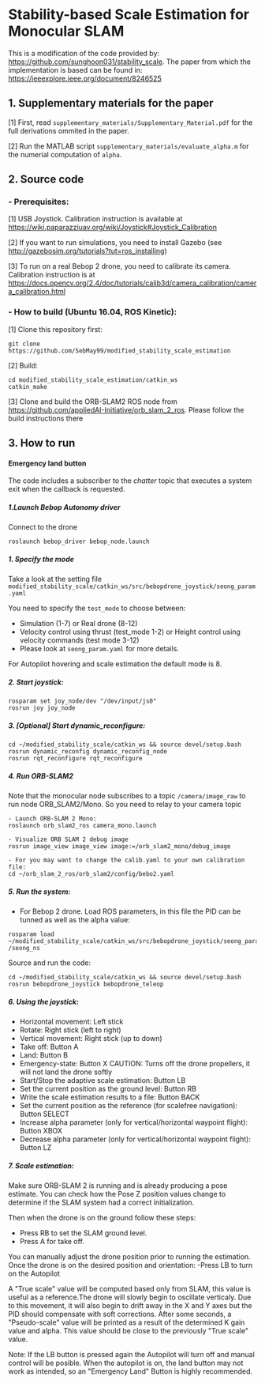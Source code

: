 # Stability-based Scale Estimation for Monocular SLAM
This is a modification of the code provided by: https://github.com/sunghoon031/stability_scale. The paper from which the implementation is based can be found in: https://ieeexplore.ieee.org/document/8246525

## 1. Supplementary materials for the paper
[1] First, read `supplementary_materials/Supplementary_Material.pdf` for the full derivations ommited in the paper.

[2] Run the MATLAB script `supplementary_materials/evaluate_alpha.m` for the numerial computation of `alpha`.

## 2. Source code
### - Prerequisites:
[1] USB Joystick. Calibration instruction is available at https://wiki.paparazziuav.org/wiki/Joystick#Joystick_Calibration

[2] If you want to run simulations, you need to install Gazebo (see http://gazebosim.org/tutorials?tut=ros_installing)

[3] To run on a real Bebop 2 drone, you need to calibrate its camera. Calibration instruction is at https://docs.opencv.org/2.4/doc/tutorials/calib3d/camera_calibration/camera_calibration.html

### - How to build (Ubuntu 16.04, ROS Kinetic):
[1] Clone this repository first:
````
git clone https://github.com/SebMay99/modified_stability_scale_estimation
````
[2] Build:
````
cd modified_stability_scale_estimation/catkin_ws
catkin_make
````
[3] Clone and build the ORB-SLAM2 ROS node from https://github.com/appliedAI-Initiative/orb_slam_2_ros. Please follow the build instructions there

## 3. How to run
#### Emergency land button
The code includes a subscriber to the *chatter* topic that executes a system exit when the callback is requested.

##### 1.Launch Bebop Autonomy driver
Connect to the drone
````
roslaunch bebop_driver bebop_node.launch
````
##### 1. Specify the mode
Take a look at the setting file `modified_stability_scale/catkin_ws/src/bebopdrone_joystick/seong_param.yaml`

You need to specify the `test_mode` to choose between:

- Simulation (1-7) or Real drone (8-12) 
- Velocity control using thrust (test_mode 1-2) or Height control using velocity commands (test mode 3-12)
- Please look at `seong_param.yaml` for more details.

For Autopilot hovering and scale estimation the default mode is 8.

##### 2. Start joystick:
````
rosparam set joy_node/dev "/dev/input/js0" 
rosrun joy joy_node
````
##### 3. [Optional] Start dynamic_reconfigure:
````
cd ~/modified_stability_scale/catkin_ws && source devel/setup.bash
rosrun dynamic_reconfig dynamic_reconfig_node 
rosrun rqt_reconfigure rqt_reconfigure
````

##### 4. Run ORB-SLAM2
Note that the monocular node subscribes to a topic `/camera/image_raw` to run node ORB_SLAM2/Mono. So you need to relay to your camera topic
````
- Launch ORB-SLAM 2 Mono:
roslaunch orb_slam2_ros camera_mono.launch

- Visualize ORB SLAM 2 debug image
rosrun image_view image_view image:=/orb_slam2_mono/debug_image

- For you may want to change the calib.yaml to your own calibration file:
cd ~/orb_slam_2_ros/orb_slam2/config/bebo2.yaml
````
##### 5. Run the system:
- For Bebop 2 drone. Load ROS parameters, in this file the PID can be tunned as well as the alpha value:
````        
rosparam load ~/modified_stability_scale/catkin_ws/src/bebopdrone_joystick/seong_param.yaml /seong_ns
````
Source and run the code:
````
cd ~/modified_stability_scale/catkin_ws && source devel/setup.bash 
rosrun bebopdrone_joystick bebopdrone_teleop
````

##### 6. Using the joystick:
- Horizontal movement: Left stick
- Rotate: Right stick (left to right)
- Vertical movement: Right stick (up to down)
- Take off: Button A
- Land: Button B
- Emergency-state: Button X CAUTION: Turns off the drone propellers, it will not land the drone softly
- Start/Stop the adaptive scale estimation: Button LB
- Set the current position as the ground level: Button RB
- Write the scale estimation results to a file: Button BACK
- Set the current position as the reference (for scalefree navigation): Button SELECT
- Increase alpha parameter (only for vertical/horizontal waypoint flight): Button XBOX
- Decrease alpha parameter (only for vertical/horizontal waypoint flight): Button LZ

##### 7. Scale estimation:
Make sure ORB-SLAM 2 is running and is already producing a pose estimate. You can check how the Pose Z position values change to determine if the SLAM system had a correct initialization.

Then when the drone is on the ground follow these steps: 
- Press RB to set the SLAM ground level.
- Press A for take off.

You can manually adjust the drone position prior to running the estimation. Once the drone is on the desired position and orientation:
-Press LB to turn on the Autopilot

A "True scale" value will be computed based only from SLAM, this value is useful as a reference.The drone will slowly begin to oscillate verticaly. Due to this movement, it will also begin to drift away in the X and Y axes but the PID should compensate with soft corrections. After some seconds, a "Pseudo-scale" value will be printed as a result of the determined K gain value and alpha. This value should be close to the previously "True scale" value.

Note: If the LB button is pressed again the Autopilot will turn off and manual control will be posible. When the autopilot is on, the land button may not work as intended, so an "Emergency Land" Button is highly recommended.
